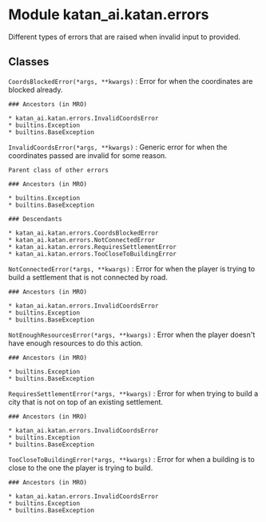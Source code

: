 Module katan_ai.katan.errors
============================
Different types of errors that are raised when invalid input to provided.

Classes
-------

`CoordsBlockedError(*args, **kwargs)`
:   Error for when the coordinates are blocked already.

    ### Ancestors (in MRO)

    * katan_ai.katan.errors.InvalidCoordsError
    * builtins.Exception
    * builtins.BaseException

`InvalidCoordsError(*args, **kwargs)`
:   Generic error for when the coordinates passed are invalid for some reason.

    Parent class of other errors

    ### Ancestors (in MRO)

    * builtins.Exception
    * builtins.BaseException

    ### Descendants

    * katan_ai.katan.errors.CoordsBlockedError
    * katan_ai.katan.errors.NotConnectedError
    * katan_ai.katan.errors.RequiresSettlementError
    * katan_ai.katan.errors.TooCloseToBuildingError

`NotConnectedError(*args, **kwargs)`
:   Error for when the player is trying to build a settlement that is not connected by road.

    ### Ancestors (in MRO)

    * katan_ai.katan.errors.InvalidCoordsError
    * builtins.Exception
    * builtins.BaseException

`NotEnoughResourcesError(*args, **kwargs)`
:   Error when the player doesn't have enough resources to do this action.

    ### Ancestors (in MRO)

    * builtins.Exception
    * builtins.BaseException

`RequiresSettlementError(*args, **kwargs)`
:   Error for when trying to build a city that is not on top of an existing settlement.

    ### Ancestors (in MRO)

    * katan_ai.katan.errors.InvalidCoordsError
    * builtins.Exception
    * builtins.BaseException

`TooCloseToBuildingError(*args, **kwargs)`
:   Error for when a building is to close to the one the player is trying to build.

    ### Ancestors (in MRO)

    * katan_ai.katan.errors.InvalidCoordsError
    * builtins.Exception
    * builtins.BaseException
